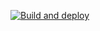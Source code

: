 [![Build and deploy](https://github.com/Egypt-Open-Source/egypt-open-source.github.io/actions/workflows/hugo.yml/badge.svg)](https://github.com/Egypt-Open-Source/egypt-open-source.github.io/actions/workflows/hugo.yml)
